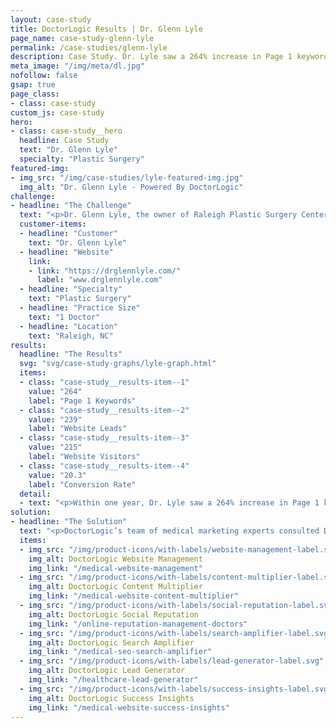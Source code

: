 ```yaml
---
layout: case-study
title: DoctorLogic Results | Dr. Glenn Lyle
page_name: case-study-glenn-lyle
permalink: /case-studies/glenn-lyle
description: Case Study. Dr. Lyle saw a 264% increase in Page 1 keyword rankings, a 239% increase in website leads and total website conversion rate increase of 20.3%.
meta_image: "/img/meta/dl.jpg"
nofollow: false
gsap: true
page_class:
- class: case-study
custom_js: case-study
hero:
- class: case-study__hero
  headline: Case Study
  text: "Dr. Glenn Lyle"
  specialty: "Plastic Surgery"
featured-img:
- img_src: "/img/case-studies/lyle-featured-img.jpg"
  img_alt: "Dr. Glenn Lyle - Powered By DoctorLogic"
challenge:
- headline: "The Challenge" 
  text: "<p>Dr. Glenn Lyle, the owner of Raleigh Plastic Surgery Center in Raleigh, NC provides aesthetic treatment options specializing in plastic and reconstructive surgery. Dr. Lyle wanted his online presence to display his top-quality work and grow his new patient leads. After working with several costly vendors and enduring many failed promises, Dr. Lyle became eager for a solution that would deliver the results he desired and offer transparency on ROI. Dr. Glenn Lyle began working with DoctorLogic in March 2018 with the objective of practice growth and digital presence.</p>"
  customer-items:
  - headline: "Customer"
    text: "Dr. Glenn Lyle"
  - headline: "Website"
    link:
    - link: "https://drglennlyle.com/"
      label: "www.drglennlyle.com"
  - headline: "Specialty"
    text: "Plastic Surgery"
  - headline: "Practice Size"
    text: "1 Doctor"
  - headline: "Location"
    text: "Raleigh, NC"
results:
  headline: "The Results"
  svg: "svg/case-study-graphs/lyle-graph.html"
  items:
  - class: "case-study__results-item--1"
    value: "264"
    label: "Page 1 Keywords"
  - class: "case-study__results-item--2"
    value: "239"
    label: "Website Leads"
  - class: "case-study__results-item--3"
    value: "215"
    label: "Website Visitors"
  - class: "case-study__results-item--4"
    value: "20.3"
    label: "Conversion Rate"
  detail:
  - text: "<p>Within one year, Dr. Lyle saw a 264% increase in Page 1 keyword rankings, a 215% increase in website visitors, a 239% increase in website leads and total website conversion rate increase of 20.3% (industry average is 5%). The DoctorLogic Before and After Photo Gallery Manager increased his pageviews by 72.7% and he received 50.3% leads from this page alone.</p>"
solution:
- headline: "The Solution"
  text: "<p>DoctorLogic’s team of medical marketing experts consulted Dr. Lyle’s team to thoroughly discuss expectations, determine achievable goals, and outline scope of work. With DoctorLogic’s proven technology and expert content writers, DoctorLogic created a new website for Dr. Lyle’s practice designed specifically to showcase his top-quality work with our Before & After Photo Gallery Manager and Reputation Management display. The website was also crafted to include more relevant keywords, be responsive to all devices, and easier to navigate. And with the DoctorLogic Website Marketing Platform Dr. Lyle will have full visibility into the performance and access to reports to measure KPIs, such as website visitors and conversions.</p>"
  items:
  - img_src: "/img/product-icons/with-labels/website-management-label.svg"
    img_alt: DoctorLogic Website Management
    img_link: "/medical-website-management"
  - img_src: "/img/product-icons/with-labels/content-multiplier-label.svg"
    img_alt: DoctorLogic Content Multiplier
    img_link: "/medical-website-content-multiplier"
  - img_src: "/img/product-icons/with-labels/social-reputation-label.svg"
    img_alt: DoctorLogic Social Reputation
    img_link: "/online-reputation-management-doctors"
  - img_src: "/img/product-icons/with-labels/search-amplifier-label.svg"
    img_alt: DoctorLogic Search Amplifier
    img_link: "/medical-seo-search-amplifier"
  - img_src: "/img/product-icons/with-labels/lead-generator-label.svg"
    img_alt: DoctorLogic Lead Generator
    img_link: "/healthcare-lead-generator"
  - img_src: "/img/product-icons/with-labels/success-insights-label.svg"
    img_alt: DoctorLogic Success Insights
    img_link: "/medical-website-success-insights"
---
```





